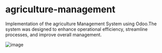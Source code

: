 # agriculture-management
Implementation of the agriculture Management System using Odoo.The system was designed to enhance operational efficiency, streamline processes, and improve overall management.

![image](https://github.com/jaha-odoo/agriculture-management/assets/157006728/a2fa92bd-64bd-49e3-9a47-5114beff0cf4)
